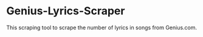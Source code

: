 # Genius-Lyrics-Scraper

This scraping tool to scrape the number of lyrics in songs from Genius.com.
